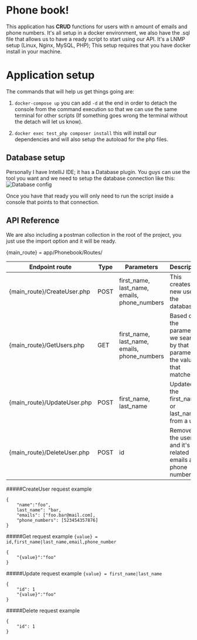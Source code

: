 # Phone book!

This application has **CRUD** functions for users with n amount of emails and phone numbers.
It's all setup in a docker environment, we also have the .sql file that allows us to have a ready script to start using our API. It's a LNMP setup (Linux, Nginx, MySQL, PHP); This setup requires that you have docker install in your machine.


# Application setup

The commands that will help us get things going are:

1) `docker-compose up` you can add `-d` at the end in order to detach the console from the command execution so that we can use the same terminal for other scripts (If something goes wrong the terminal without the detach will let us know). 

2) `docker exec test_php composer install` this will install our dependencies and will also setup the autoload for the php files.



## Database setup

Personally I have IntelliJ IDE; it has a Database plugin. You guys can use the tool you want and we need to setup the database connection like this:
![Database config](https://imgur.com/uS5UEZQ)

Once you have that ready you will only need to run the script inside a console that points to that connection.


## API Reference

We are also including a postman collection in the root of the project, you just use the import option and it will be ready.

{main_route} = app/Phonebook/Routes/

|Endpoint route  				   |Type | Parameters	| Description                 |
|----------------------------------|-----|--------------|-----------------------------|
|{main_route}/CreateUser.php       |POST |first_name, last_name, emails, phone_numbers| This creates a new user in the database.|
|{main_route}/GetUsers.php         |GET	 |first_name, last_name, emails, phone_numbers| Based on the parameter we search by that parameter the value that matches it|
|{main_route}/UpdateUser.php       |POST |first_name, last_name                       | Updated the first_name or last_name from a user|
|{main_route}/DeleteUser.php       |POST |id            | Removes the user and it's related emails and phone numbers|


#####CreateUser request example
```
{ 
    "name":"foo", 
    last_name": "bar, 
    "emails": ["foo.bar@mail.com], 
    "phone_numbers": [523454357876]
}
```
#####Get request example
`{value} = id,first_name|last_name,email,phone_number`
```
{ 
    "{value}":"foo"
}
```
#####Update request example
`{value} = first_name|last_name`
```
{ 
    "id": 1
    "{value}":"foo"
}
```

#####Delete request example
```
{ 
    "id": 1
}
```
